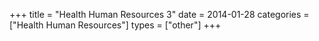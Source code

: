 +++
title = "Health Human Resources 3"
date = 2014-01-28
categories = ["Health Human Resources"]
types = ["other"]
+++
